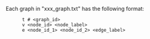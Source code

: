Each graph in "xxx_graph.txt" has the following format:
```
      t # <graph_id>
      v <node_id> <node_label>
      e <node_id_1> <node_id_2> <edge_label>
```
